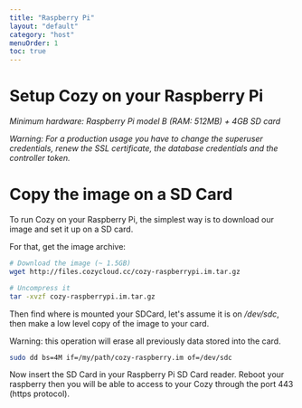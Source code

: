 ```yaml
---
title: "Raspberry Pi"
layout: "default"
category: "host"
menuOrder: 1
toc: true
---
```


# Setup Cozy on your Raspberry Pi

*Minimum hardware: Raspberry Pi model B (RAM: 512MB) + 4GB SD card*

*Warning: For a production usage you have to change the superuser credentials,
renew the SSL certificate, the database credentials and the controller token.*

# Copy the image on a SD Card

To run Cozy on your Raspberry Pi, the simplest way is to download our image and
set it up on a SD card.

For that, get the image archive:

```bash
# Download the image (~ 1.5GB)
wget http://files.cozycloud.cc/cozy-raspberrypi.im.tar.gz

# Uncompress it
tar -xvzf cozy-raspberrypi.im.tar.gz
```

Then find where is mounted your SDCard, let's assume it is on */dev/sdc*,
then make a low level copy of the image to your card.

Warning: this operation will erase all previously data stored into the card.

```bash
sudo dd bs=4M if=/my/path/cozy-raspberry.im of=/dev/sdc
```

Now insert the SD Card in your Raspberry Pi SD Card reader. Reboot your
raspberry then you will be able to access to your Cozy through the port 443
(https protocol).
